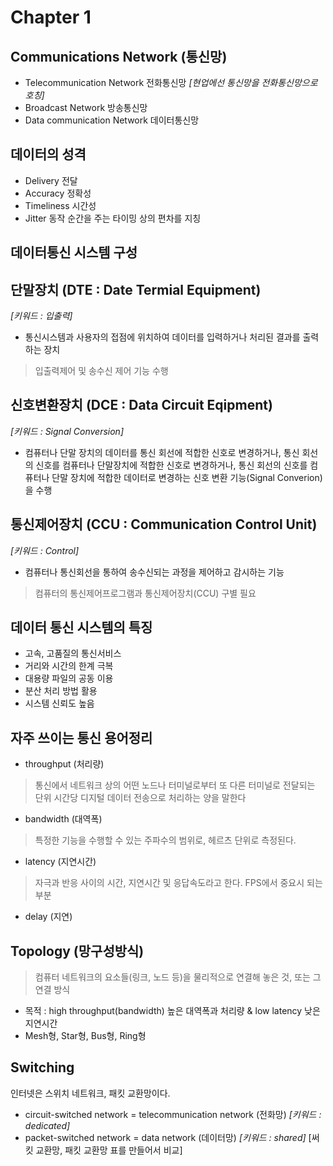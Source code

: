 # Chapter 1

## Communications Network (통신망)
- Telecommunication Network 전화통신망  *[현업에선 통신망을 전화통신망으로 호칭]*
- Broadcast Network 방송통신망
- Data communication Network 데이터통신망

## 데이터의 성격
- Delivery	전달
- Accuracy	정확성
- Timeliness	시간성
- Jitter		동작 순간을 주는 타이밍 상의 편차를 지칭

## 데이터통신 시스템 구성
 


## 단말장치 (DTE : Date Termial Equipment)  
*[키워드 : 입출력]*
- 통신시스템과 사용자의 접점에 위치하여 데이터를 입력하거나 처리된 결과를 출력하는 장치
> 입출력제어 및 송수신 제어 기능 수행

## 신호변환장치 (DCE : Data Circuit Eqipment)  
*[키워드 : Signal Conversion]*
- 컴퓨터나 단말 장치의 데이터를 통신 회선에 적합한 신호로 변경하거나, 통신 회선의 신호를 컴퓨터나 단말장치에 적합한 신호로 변경하거나, 통신 회선의 신호를 컴퓨터나 단말 장치에 적합한 데이터로 변경하는 신호 변환 기능(Signal Converion)을 수행

## 통신제어장치 (CCU : Communication Control Unit)  
*[키워드 : Control]*
- 컴퓨터나 통신회선을 통하여 송수신되는 과정을 제어하고 감시하는 기능
> 컴퓨터의 통신제어프로그램과 통신제어장치(CCU) 구별 필요

## 데이터 통신 시스템의 특징
- 고속, 고품질의 통신서비스
- 거리와 시간의 한계 극복
- 대용량 파일의 공동 이용
- 분산 처리 방법 활용
- 시스템 신뢰도 높음	

## 자주 쓰이는 통신 용어정리
- throughput (처리량)
> 통신에서 네트워크 상의 어떤 노드나 터미널로부터 또 다른 터미널로 전달되는 단위 시간당 디지털 데이터 전송으로 처리하는 양을 말한다
- bandwidth (대역폭)
> 특정한 기능을 수행할 수 있는 주파수의 범위로, 헤르츠 단위로 측정된다.
- latency (지연시간)
> 자극과 반응 사이의 시간, 지연시간 및 응답속도라고 한다. FPS에서 중요시 되는 부분
- delay (지연)	

## Topology (망구성방식)
> 컴퓨터 네트워크의 요소들(링크, 노드 등)을 물리적으로 연결해 놓은 것, 또는 그 연결 방식
- 목적 : high throughput(bandwidth) 높은 대역폭과 처리량 & low latency 낮은 지연시간
- Mesh형, Star형, Bus형, Ring형

## Switching
인터넷은 스위치 네트워크, 패킷 교환망이다.
- circuit-switched network = telecommunication network (전화망)  *[키워드 : dedicated]*
- packet-switched network = data network (데이터망)  *[키워드 : shared]*
[써킷 교환망, 패킷 교환망 표를 만들어서 비교]
